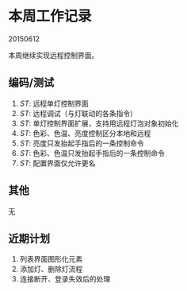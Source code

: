 # 本周工作记录

20150612

本周继续实现远程控制界面。

## 编码/测试

1. *ST*: 远程单灯控制界面
2. *ST*: 远程调试（与灯联动的各条指令）
3. *ST*: 单灯控制界面扩展，支持用远程灯泡对象初始化
4. *ST*: 色彩、色温、亮度控制区分本地和远程
5. *ST*: 亮度只发抬起手指后的一条控制命令
6. *ST*: 色彩、色温只发抬起手指后的一条控制命令
7. *ST*: 配置界面仅允许更名

## 其他

无

## 近期计划

1. 列表界面图形化元素
2. 添加灯、删除灯流程
3. 连接断开、登录失效后的处理
